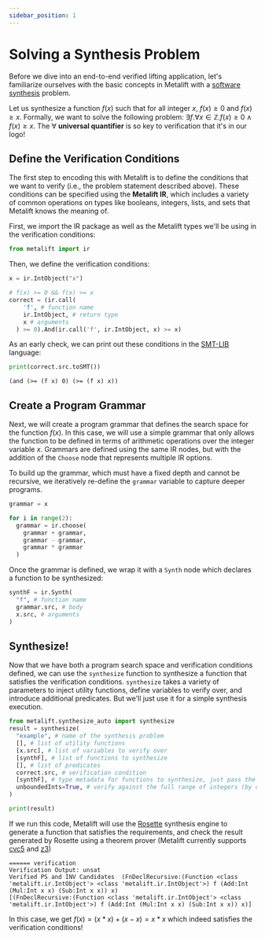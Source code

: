 ```yaml
---
sidebar_position: 1
---
```


# Solving a Synthesis Problem
Before we dive into an end-to-end verified lifting application, let's familiarize ourselves with the basic concepts in Metalift with a [software synthesis](https://en.wikipedia.org/wiki/Program_synthesis) problem.

Let us synthesize a function $f(x)$ such that for all integer $x$, $f(x) \geq 0$ and $f(x) \geq x$. Formally, we want to solve the following problem: $\exists{f}. \forall x \in \mathbb{Z}. f(x) \geq 0 \wedge f(x) \geq x$. The $\forall$ **universal quantifier** is so key to verification that it's in our logo!

## Define the Verification Conditions
The first step to encoding this with Metalift is to define the conditions that we want to verify (i.e., the problem statement described above). These conditions can be specified using the __Metalift IR__, which includes a variety of common operations on types like booleans, integers, lists, and sets that Metalift knows the meaning of.

First, we import the IR package as well as the Metalift types we'll be using in the verification conditions:

<!--phmdoctest-share-names-->
```python
from metalift import ir
```

Then, we define the verification conditions:

<!--phmdoctest-share-names-->
```python
x = ir.IntObject("x")

# f(x) >= 0 && f(x) >= x
correct = (ir.call(
    'f', # function name
    ir.IntObject, # return type
    x # arguments
  ) >= 0).And(ir.call('f', ir.IntObject, x) >= x)

```

As an early check, we can print out these conditions in the [SMT-LIB](https://smtlib.cs.uiowa.edu/) language:
<!--phmdoctest-share-names-->
```python
print(correct.src.toSMT())
```

```
(and (>= (f x) 0) (>= (f x) x))
```

## Create a Program Grammar
Next, we will create a program grammar that defines the search space for the function $f(x)$. In this case, we will use a simple grammar that only allows the function to be defined in terms of arithmetic operations over the integer variable $x$. Grammars are defined using the same IR nodes, but with the addition of the `Choose` node that represents multiple IR options.

To build up the grammar, which must have a fixed depth and cannot be recursive, we iteratively re-define the `grammar` variable to capture deeper programs.

<!--phmdoctest-share-names-->
```python
grammar = x

for i in range(2):
  grammar = ir.choose(
    grammar + grammar,
    grammar - grammar,
    grammar * grammar
  )
```

Once the grammar is defined, we wrap it with a `Synth` node which declares a function to be synthesized:

<!--phmdoctest-share-names-->
```python
synthF = ir.Synth(
  "f", # function name
  grammar.src, # body
  x.src, # arguments
)
```

## Synthesize!
Now that we have both a program search space and verification conditions defined, we can use the `synthesize` function to synthesize a function that satisfies the verification conditions. `synthesize` takes a variety of parameters to inject utility functions, define variables to verify over, and introduce additional predicates. But we'll just use it for a simple synthesis execution.

```python
from metalift.synthesize_auto import synthesize
result = synthesize(
  "example", # name of the synthesis problem
  [], # list of utility functions
  [x.src], # list of variables to verify over
  [synthF], # list of functions to synthesize
  [], # list of predicates
  correct.src, # verification condition
  [synthF], # type metadata for functions to synthesize, just pass the Synth node otherwise
  unboundedInts=True, # verify against the full range of integers (by default integers are restricted to a fixed number of bits)
)

print(result)
```

If we run this code, Metalift will use the [Rosette](https://emina.github.io/rosette/) synthesis engine to generate a function that satisfies the requirements, and check the result generated by Rosette using a theorem prover (Metalift currently supports [cvc5](https://cvc5.github.io/) and [z3](https://github.com/Z3Prover/z3))

```
====== verification
Verification Output: unsat
Verified PS and INV Candidates  (FnDeclRecursive:(Function <class 'metalift.ir.IntObject'> <class 'metalift.ir.IntObject'>) f (Add:Int (Mul:Int x x) (Sub:Int x x)) x)
[(FnDeclRecursive:(Function <class 'metalift.ir.IntObject'> <class 'metalift.ir.IntObject'>) f (Add:Int (Mul:Int x x) (Sub:Int x x)) x)]
```

In this case, we get $f(x) = (x * x) + (x - x) = x * x$ which indeed satisfies the verification conditions!

